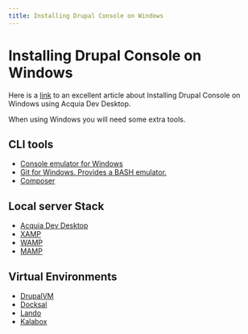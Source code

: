 ```yaml
---
title: Installing Drupal Console on Windows
---
```

# Installing Drupal Console on Windows

Here is a [link](https://evolvingweb.ca/blog/installing-drupal-console-windows) to an excellent article about Installing Drupal Console on Windows using Acquia Dev Desktop.

When using Windows you will need some extra tools. 

## CLI tools
* [Console emulator for Windows](http://cmder.net/)
* [Git for Windows. Provides a BASH emulator.](https://git-for-windows.github.io/)
* [Composer](https://github.com/composer/windows-setup)

## Local server Stack
* [Acquia Dev Desktop](https://dev.acquia.com/downloads)
* [XAMP](https://www.apachefriends.org/index.html)
* [WAMP](http://www.wampserver.com/en/)
* [MAMP](https://www.mamp.info/)

## Virtual Environments
* [DrupalVM](https://www.drupalvm.com)
* [Docksal](https://docksal.io)
* [Lando](https://docs.lndo.io)
* [Kalabox](https://www.kalabox.io)
